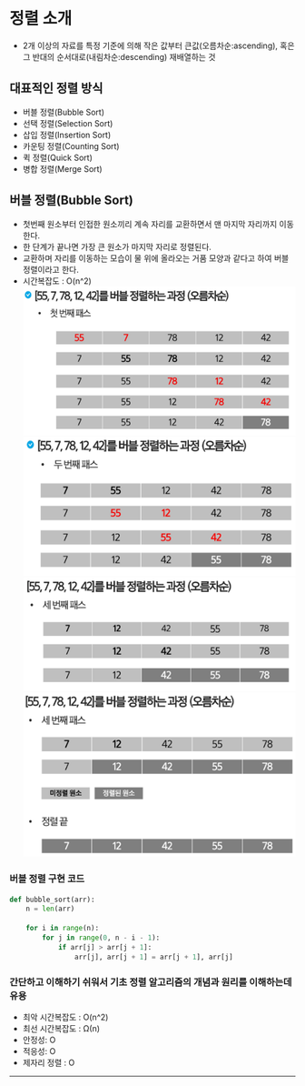 # 정렬 소개
- 2개 이상의 자료를 특정 기준에 의해 작은 값부터 큰값(오름차순:ascending), 혹은 그 반대의 순서대로(내림차순:descending) 재배열하는 것
## 대표적인 정렬 방식
- 버블 정렬(Bubble Sort)
- 선택 정렬(Selection Sort)
- 삽입 정렬(Insertion Sort)
- 카운팅 정렬(Counting Sort)
- 퀵 정렬(Quick Sort)
- 병합 정렬(Merge Sort)

## 버블 정렬(Bubble Sort)
- 첫번째 원소부터 인접한 원소끼리 계속 자리를 교환하면서 맨 마지막 자리까지 이동한다.
- 한 단계가 끝나면 가장  큰 원소가 마지막 자리로 정렬된다.
- 교환하며 자리를 이동하는 모습이 물 위에 올라오는 거품 모양과 같다고 하여 버블 정렬이라고 한다.
- 시간복잡도 : O(n^2)
![b1](./bubble_1.png)
![b2](./bubble_2.png)
![b3](./bubble_3.png)
![b4](./bubble_4.png)

### 버블 정렬 구현 코드
```python
def bubble_sort(arr):
    n = len(arr)

    for i in range(n):
        for j in range(0, n - i - 1):
            if arr[j] > arr[j + 1]:
                arr[j], arr[j + 1] = arr[j + 1], arr[j]
```
### 간단하고 이해하기 쉬워서 기초 정렬 알고리즘의 개념과 원리를 이해하는데 유용
- 최악 시간복잡도 : O(n^2)
- 최선 시간복잡도 : Ω(n)
- 안정성: O
- 적응성: O
- 제자리 정렬 : O
---
